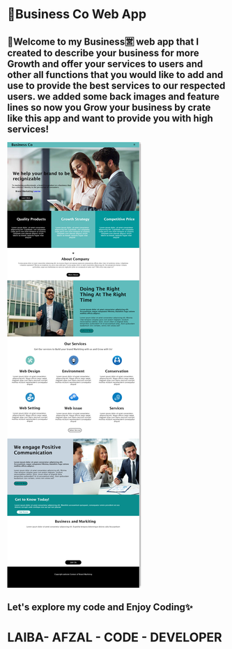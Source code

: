 <h1>💼Business Co Web App</h1>
<h2>🤗Welcome to my Business🈺 web app that I created to describe your business for more Growth and offer your services to users and other all functions that you would like to add and use to provide the best services to our respected users. we added some back images and feature lines so now you Grow your business by crate like this app and want to provide you with high services!</h2>
<img src="/img/busins.png" alt="Business CO">
<h2>Let's explore my code and Enjoy Coding✨</h2>
<h1>LAIBA- AFZAL - CODE - DEVELOPER</h1>